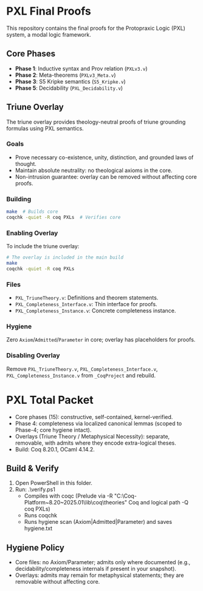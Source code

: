 # PXL Final Proofs

This repository contains the final proofs for the Protopraxic Logic (PXL) system, a modal logic framework.

## Core Phases

- **Phase 1**: Inductive syntax and Prov relation (`PXLv3.v`)
- **Phase 2**: Meta-theorems (`PXLv3_Meta.v`)
- **Phase 3**: S5 Kripke semantics (`S5_Kripke.v`)
- **Phase 5**: Decidability (`PXL_Decidability.v`)

## Triune Overlay

The triune overlay provides theology-neutral proofs of triune grounding formulas using PXL semantics.

### Goals
- Prove necessary co-existence, unity, distinction, and grounded laws of thought.
- Maintain absolute neutrality: no theological axioms in the core.
- Non-intrusion guarantee: overlay can be removed without affecting core proofs.

### Building
```bash
make  # Builds core
coqchk -quiet -R coq PXLs  # Verifies core
```

### Enabling Overlay
To include the triune overlay:
```bash
# The overlay is included in the main build
make
coqchk -quiet -R coq PXLs
```

### Files
- `PXL_TriuneTheory.v`: Definitions and theorem statements.
- `PXL_Completeness_Interface.v`: Thin interface for proofs.
- `PXL_Completeness_Instance.v`: Concrete completeness instance.

### Hygiene
Zero `Axiom`/`Admitted`/`Parameter` in core; overlay has placeholders for proofs.

### Disabling Overlay
Remove `PXL_TriuneTheory.v`, `PXL_Completeness_Interface.v`, `PXL_Completeness_Instance.v` from `_CoqProject` and rebuild.
# PXL Total Packet

- Core phases (15): constructive, self-contained, kernel-verified.
- Phase 4: completeness via localized canonical lemmas (scoped to Phase-4; core hygiene intact).
- Overlays (Triune Theory / Metaphysical Necessity): separate, removable, with admits where they encode extra-logical theses.
- Build: Coq 8.20.1, OCaml 4.14.2.

## Build & Verify
1. Open PowerShell in this folder.
2. Run: .\verify.ps1
   - Compiles with coqc (Prelude via -R "C:\Coq-Platform~8.20~2025.01\lib\coq\theories" Coq and logical path -Q coq PXLs)
   - Runs coqchk
   - Runs hygiene scan (Axiom|Admitted|Parameter) and saves hygiene.txt

## Hygiene Policy
- Core files: no Axiom/Parameter; admits only where documented (e.g., decidability/completeness internals if present in your snapshot).
- Overlays: admits may remain for metaphysical statements; they are removable without affecting core.

